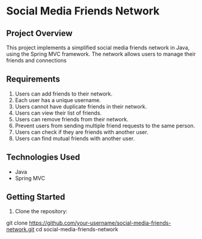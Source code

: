 # Social Media Friends Network

## Project Overview

This project implements a simplified social media friends network in Java, using the Spring MVC framework. The network allows users to manage their friends and connections 

## Requirements

1. Users can add friends to their network.
2. Each user has a unique username.
3. Users cannot have duplicate friends in their network.
4. Users can view their list of friends.
5. Users can remove friends from their network.
6. Prevent users from sending multiple friend requests to the same person.
7. Users can check if they are friends with another user.
8. Users can find mutual friends with another user.

## Technologies Used

- Java
- Spring MVC

## Getting Started

1. Clone the repository:

git clone https://github.com/your-username/social-media-friends-network.git
cd social-media-friends-network
